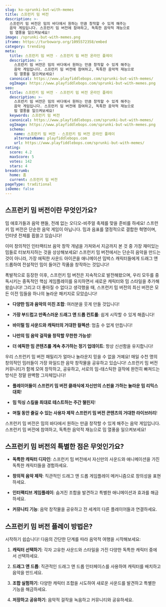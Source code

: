 ```yaml
---
slug: ko-sprunki-but-with-memes
title: 스프런키 밈 버전
description: >-
  스프런키 밈 버전은 밈의 바다에서 원하는 만큼 창작할 수 있게 해주는 
  음악 게임입니다. 스프런키 밈 버전에 참여하고, 독특한 음악적 재능으로 
  밈 열풍을 일으켜보세요!
image: /sprunki-but-with-memes.png
iframe: https://turbowarp.org/1095572358/embed
category: trending
meta:
  title: 스프런키 밈 버전 - 스프런키 밈 버전 온라인 플레이
  description: >-
    스프런키 밈 버전은 밈의 바다에서 원하는 만큼 창작할 수 있게 해주는 
    음악 게임입니다. 스프런키 밈 버전에 참여하고, 독특한 음악적 재능으로 
    밈 열풍을 일으켜보세요!
  canonical: https://www.playfiddlebops.com/sprunki-but-with-memes/
  ogImage: https://www.playfiddlebops.com/sprunki-but-with-memes.png
seo:
  title: 스프런키 밈 버전 - 스프런키 밈 버전 온라인 플레이
  description: >-
    스프런키 밈 버전은 밈의 바다에서 원하는 만큼 창작할 수 있게 해주는 
    음악 게임입니다. 스프런키 밈 버전에 참여하고, 독특한 음악적 재능으로 
    밈 열풍을 일으켜보세요!
  keywords: 스프런키 밈 버전
  canonical: https://www.playfiddlebops.com/sprunki-but-with-memes/
  ogImage: https://www.playfiddlebops.com/sprunki-but-with-memes.png
  schema:
    name: 스프런키 밈 버전 - 스프런키 밈 버전 온라인 플레이
    alternateName: playfiddlebops.com
    url: https://www.playfiddlebops.com/sprunki-but-with-memes/
rating:
  score: 4.2
  maxScore: 5
  votes: 142
  stars: 4
breadcrumb:
  home: 홈
  current: 스프런키 밈 버전
pageType: traditional
isDemo: false
---
```


## 스프런키 밈 버전이란 무엇인가요?

밈 애호가들과 음악 팬들, 전례 없는 오디오-비주얼 축제를 맞을 준비를 하세요! 스프런키 밈 버전은 단순한 음악 게임이 아닙니다. 밈과 음표를 열정적으로 결합한 혁명이며, 인터넷 전체를 휩쓸고 있습니다!

이미 창의적인 인터랙티브 음악 창작 개념을 가져와서 지금까지 본 것 중 가장 재미있는 밈들로 터보차지하는 것을 상상해보세요! 스프런키 밈 버전에서는 단순히 음악을 만드는 것이 아니라, 가장 에픽한 사운드 아이콘을 애니메이션 밈박스 캐릭터들에게 드래그 앤 드롭하여 전설적인 밈이 들어간 작품을 창작하는 것입니다!

폭발적으로 등장한 이후, 스프런키 밈 버전은 지속적으로 발전해왔으며, 우리 모두를 중독시키는 중독적인 핵심 게임플레이를 유지하면서 새로운 캐릭터와 밈 스타일을 추가해왔습니다! 그리고 더 좋아질 수 없다고 생각했을 때, 스프런키 밈 버전의 최신 버전은 모든 이전 밈들을 하나의 놀라운 패키지로 모았습니다!

- **다양한 밈과 음악의 미친 조합**: 여러분을 웃게 만들 것입니다!

- **가장 부드럽고 만족스러운 드래그 앤 드롭 컨트롤**: 쉽게 시작할 수 있게 해줍니다!

- **바이럴 밈 사운드와 캐릭터의 거대한 컬렉션**: 멈출 수 없게 만듭니다!

- **나만의 밈 음악 걸작을 창작할 무한한 가능성**!

- **더 에픽한 밈 콘텐츠를 계속 추가하는 정기 업데이트**: 항상 신선함을 유지합니다!

우리 스프런키 밈 버전 패밀리가 얼마나 놀라운지 믿을 수 없을 거예요! 매일 수천 명의 창의적인 밈러들이 가장 와일드한 음악 창작물을 공유하고 있습니다! 스프런키 밈 버전 커뮤니티가 함께 모여 창작하고, 공유하고, 서로의 밈-태스틱한 걸작에 완전히 빠져드는 방식은 정말 완벽함 그자체입니다!

- **플레이어들이 스프런키 밈 버전 클래식에 자신만의 스핀을 가하는 놀라운 밈 리믹스 대회**!

- **밈 믹싱 스킬을 최대로 테스트하는 주간 챌린지**!

- **며칠 동안 즐길 수 있는 사용자 제작 스프런키 밈 버전 콘텐츠의 거대한 라이브러리**!

스프런키 밈 버전은 밈의 바다에서 원하는 만큼 창작할 수 있게 해주는 음악 게임입니다. 스프런키 밈 버전에 참여하고, 독특한 음악적 재능으로 밈 열풍을 일으켜보세요!

## 스프런키 밈 버전의 특별한 점은 무엇인가요?

- **독특한 캐릭터 디자인**: 스프런키 밈 버전에서 자신만의 사운드와 애니메이션을 가진 독특한 캐릭터들을 경험하세요.

- **창의적 음악 제작**: 직관적인 드래그 앤 드롭 게임플레이 메커니즘으로 창의성을 표현하세요.

- **인터랙티브 게임플레이**: 숨겨진 조합을 발견하고 특별한 애니메이션과 효과를 해금하세요.

- **커뮤니티 기능**: 음악 창작물을 공유하고 전 세계의 다른 플레이어들과 연결하세요.

## 스프런키 밈 버전 플레이 방법은?

시작하기 쉽습니다! 다음의 간단한 단계를 따라 음악적 여행을 시작해보세요:

1. **캐릭터 선택하기**: 각자 고유한 사운드와 스타일을 가진 다양한 독특한 캐릭터 중에서 선택하세요.

1. **드래그 앤 드롭**: 직관적인 드래그 앤 드롭 인터페이스를 사용하여 캐릭터를 배치하고 음악을 만드세요.

1. **조합 실험하기**: 다양한 캐릭터 조합을 시도하여 새로운 사운드를 발견하고 특별한 기능을 해금하세요.

1. **저장하고 공유하기**: 음악적 걸작을 녹음하고 커뮤니티와 공유하세요.